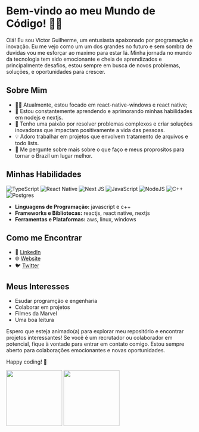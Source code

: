 # Bem-vindo ao meu Mundo de Código! 👩‍💻

Olá! Eu sou Victor Guilherme, um entusiasta apaixonado por programação e inovação. Eu me vejo como um um dos grandes no futuro e sem sombra de duvidas vou me esforçar ao maximo para estar lá. Minha jornada no mundo da tecnologia tem sido emocionante e cheia de aprendizados e principalmente desafios, estou sempre em busca de novos problemas, soluções, e oportunidades para crescer.

## Sobre Mim

- 👨‍💻 Atualmente, estou focado em react-native-windows e react native;
- 🌱 Estou constantemente aprendendo e aprimorando minhas habilidades em nodejs e nextjs.
- 🚀 Tenho uma paixão por resolver problemas complexos e criar soluções inovadoras que impactam positivamente a vida das pessoas.
- 💡 Adoro trabalhar em projetos que envolvem tratamento de arquivos e todo lists.
- 💬 Me pergunte sobre mais sobre o que faço e meus proprositos para tornar o Brazil um lugar melhor.

## Minhas Habilidades

![TypeScript](https://img.shields.io/badge/typescript-%23007ACC.svg?style=for-the-badge&logo=typescript&logoColor=white)
![React Native](https://img.shields.io/badge/react_native-%2320232a.svg?style=for-the-badge&logo=react&logoColor=%2361DAFB)
![Next JS](https://img.shields.io/badge/Next-black?style=for-the-badge&logo=next.js&logoColor=white)
![JavaScript](https://img.shields.io/badge/javascript-%23323330.svg?style=for-the-badge&logo=javascript&logoColor=%23F7DF1E)
![NodeJS](https://img.shields.io/badge/node.js-6DA55F?style=for-the-badge&logo=node.js&logoColor=white)
![C++](https://img.shields.io/badge/c++-%2300599C.svg?style=for-the-badge&logo=c%2B%2B&logoColor=white)
![Postgres](https://img.shields.io/badge/postgres-%23316192.svg?style=for-the-badge&logo=postgresql&logoColor=white)

- **Linguagens de Programação:** javascript e c++
- **Frameworks e Bibliotecas:** reactjs, react native, nextjs
- **Ferramentas e Plataformas:** aws, linux, windows

## Como me Encontrar

- 💼 [LinkedIn](https://www.linkedin.com/in/victor-guilherme-025789229)
- 🌐 [Website](https://portifolio-victor-guilherme-victor0814gui.vercel.app/)
- 🐦 [Twitter](https://twitter.com/VictorG55175927)

## Meus Interesses

- Esudar programção e engenharia
- Colaborar em projetos
- Filmes da Marvel
- Uma boa leitura
  

Espero que esteja animado(a) para explorar meu repositório e encontrar projetos interessantes! Se você é um recrutador ou colaborador em potencial, fique à vontade para entrar em contato comigo. Estou sempre aberto para colaborações emocionantes e novas oportunidades.

Happy coding! 🚀
<div >
  <img height="150em" src="https://github-readme-stats.vercel.app/api?username=Victor0814gui&show_icons=true&theme=dracula&include_all_commits=true&count_private=true&icon_color=25DA67&title_color=25DA67&bg_color=1A1D21"/>
  <img height="150em" src="https://github-readme-stats.vercel.app/api/top-langs/?username=Victor0814gui&layout=compact&langs_count=7&theme=dracula&title_color=25DA67&bg_color=1A1D21"/>
</div>	
